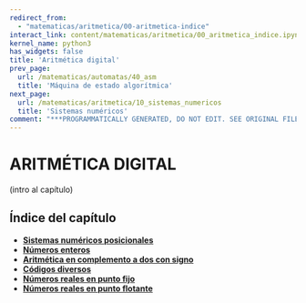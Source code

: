 ```yaml
---
redirect_from:
  - "matematicas/aritmetica/00-aritmetica-indice"
interact_link: content/matematicas/aritmetica/00_aritmetica_indice.ipynb
kernel_name: python3
has_widgets: false
title: 'Aritmética digital'
prev_page:
  url: /matematicas/automatas/40_asm
  title: 'Máquina de estado algorítmica'
next_page:
  url: /matematicas/aritmetica/10_sistemas_numericos
  title: 'Sistemas numéricos'
comment: "***PROGRAMMATICALLY GENERATED, DO NOT EDIT. SEE ORIGINAL FILES IN /content***"
---
```



# **ARITMÉTICA DIGITAL**



(intro al capítulo)



## Índice del capítulo

* **[Sistemas numéricos posicionales](10_sistemas_numericos)**
* **[Números enteros](20_complemento_dos)**
* **[Aritmética en complemento a dos con signo](30_operaciones_complemento)**
* **[Códigos diversos](40_codigos)**
* **[Números reales en punto fijo](50_punto_fijo)**
* **[Números reales en punto flotante](60_punto_flotante)**

